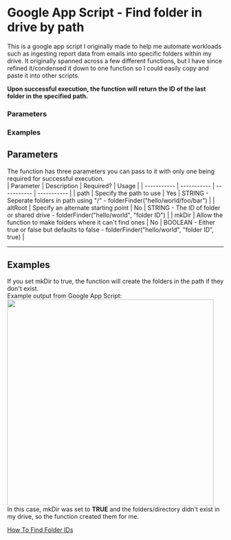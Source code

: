 # Google App Script - Find folder in drive by path
 This is a google app script I originally made to help me automate workloads such as ingesting report data from emails into specific folders within my drive. It originally spanned across a few different functions, but I have since refined it/condensed it down to one function so I could easily copy and paste it into other scripts.  

 **Upon successful execution, the function will return the ID of the last folder in the specified path.**  

 <h3 id="parameters-1">Parameters</h3> <h3 id="examples-1">Examples</h3>


## Parameters
The function has three parameters you can pass to it with only one being required for successful execution.  
| Parameter | Description | Required? | Usage |
| ----------- | ----------- | ----------- | ----------- |
| path | Specify the path to use | Yes | STRING - Seperate folders in path using "/" - folderFinder("hello/world/foo/bar") |
| altRoot | Specify an alternate starting point | No | STRING - The ID of folder or shared drive - folderFinder("hello/world", "folder ID") |
| mkDir | Allow the function to make folders where it can't find ones | No | BOOLEAN - Either true or false but defaults to false - folderFinder("hello/world", "folder ID", true) |  

---

## Examples
If you set mkDir to true, the function will create the folders in the path if they don't exist.  
Example output from Google App Script:  
<img src="https://maedae.s3.us-east-005.backblazeb2.com/gdriveex1.png" style="width:30rem">  
In this case, mkDir was set to **TRUE** and the folders/directory didn't exist in my drive, so the function created them for me.

[How To Find Folder IDs](https://robindirksen.com/blog/where-do-i-get-google-drive-folder-id)
